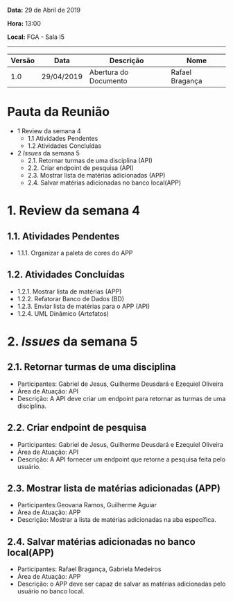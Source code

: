 **Data:**
29 de Abril de 2019

**Hora:**
13:00

**Local:**
FGA - Sala I5

---

| Versão | Data | Descrição | Nome |
| -- | -- | -- | -- |
| 1.0 | 29/04/2019 | Abertura do Documento | Rafael Bragança|


# Pauta da Reunião

* 1 Review da semana 4
  * 1.1 Atividades Pendentes
  * 1.2 Atividades Concluídas
* 2 _Issues_ da semana 5
  * 2.1. Retornar turmas de uma disciplina (API)
  * 2.2. Criar endpoint de pesquisa (API)
  * 2.3. Mostrar lista de matérias adicionadas (APP)
  * 2.4. Salvar matérias adicionadas no banco local(APP)

# 1. Review da semana 4

## 1.1. Atividades Pendentes

* 1.1.1. Organizar a paleta de cores do APP

## 1.2. Atividades Concluídas

  * 1.2.1. Mostrar lista de matérias (APP)
  * 1.2.2. Refatorar Banco de Dados (BD)
  * 1.2.3. Enviar lista de matérias para o APP (API)
  * 1.2.4. UML Dinâmico (Artefatos)

# 2. _Issues_ da semana 5

## 2.1. Retornar turmas de uma disciplina

* Participantes: Gabriel de Jesus, Guilherme Deusdará e Ezequiel Oliveira
* Área de Atuação: API
* Descrição: A API deve criar um endpoint para retornar as turmas de uma disciplina.

## 2.2. Criar endpoint de pesquisa

* Participantes: Gabriel de Jesus, Guilherme Deusdará e Ezequiel Oliveira
* Área de Atuação: API
* Descrição: A API fornecer um endpoint que retorne a pesquisa feita pelo usuário.

## 2.3. Mostrar lista de matérias adicionadas (APP)

* Participantes:Geovana Ramos, Guilherme Aguiar
* Área de Atuação: APP
* Descrição: Mostrar a lista de matérias adicionadas na aba específica.

## 2.4. Salvar matérias adicionadas no banco local(APP)

* Participantes: Rafael Bragança, Gabriela Medeiros
* Área de Atuação: APP
* Descrição: o APP deve ser capaz de salvar as matérias adicionadas pelo usuário no banco local.
